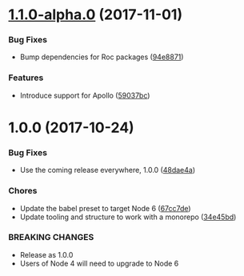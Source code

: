 <a name="1.1.0-alpha.0"></a>
# [1.1.0-alpha.0](https://github.com/rocjs/roc-extensions/tree/master/packages/roc-package-web-app-react-dev/compare/v1.0.0...v1.1.0-alpha.0) (2017-11-01)


### Bug Fixes

* Bump dependencies for Roc packages ([94e8871](https://github.com/rocjs/roc-extensions/tree/master/packages/roc-package-web-app-react-dev/commit/94e8871))


### Features

* Introduce support for Apollo ([59037bc](https://github.com/rocjs/roc-extensions/tree/master/packages/roc-package-web-app-react-dev/commit/59037bc))



<a name="1.0.0"></a>
# 1.0.0 (2017-10-24)


### Bug Fixes

* Use the coming release everywhere, 1.0.0 ([48dae4a](https://github.com/rocjs/roc-extensions/tree/master/packages/roc-package-web-app-react-dev/commit/48dae4a))


### Chores

* Update the babel preset to target Node 6 ([67cc7de](https://github.com/rocjs/roc-extensions/tree/master/packages/roc-package-web-app-react-dev/commit/67cc7de))
* Update tooling and structure to work with a monorepo ([34e45bd](https://github.com/rocjs/roc-extensions/tree/master/packages/roc-package-web-app-react-dev/commit/34e45bd))


### BREAKING CHANGES

* Release as 1.0.0
* Users of Node 4 will need to upgrade to Node 6



